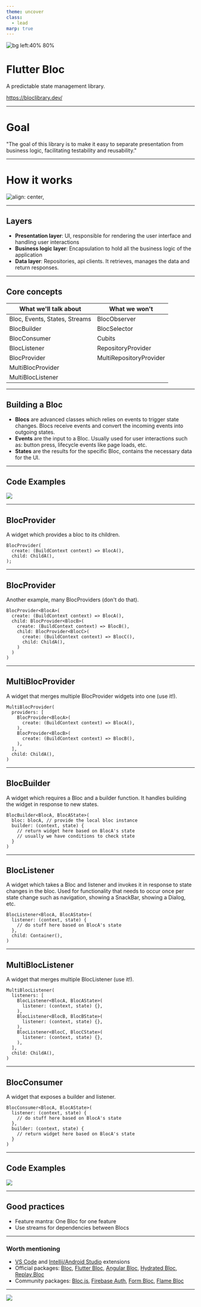 ```yaml
---
theme: uncover
class:
  - lead
marp: true
---
```


![bg left:40% 80%](https://raw.githubusercontent.com/brenobattaglin/kt-sessions/main/assets/icons/flutter.svg)

# Flutter Bloc

A predictable state management library.

https://bloclibrary.dev/

---

# Goal

"The goal of this library is to make it easy to separate presentation from business logic, facilitating testability and reusability."

---

# How it works

![align: center,](https://raw.githubusercontent.com/brenobattaglin/kt-sessions/main/assets/images/flutter-bloc-01.png)

---

## Layers

- **Presentation layer**: UI, responsible for rendering the user interface and handling user interactions
- **Business logic layer**: Encapsulation to hold all the business logic of the application
- **Data layer**: Repositories, api clients. It retrieves, manages the data and return responses.

---

## Core concepts

| What we'll talk about         | What we won't           |
| ----------------------------- | ----------------------- |
| Bloc, Events, States, Streams | BlocObserver            |
| BlocBuilder                   | BlocSelector            |
| BlocConsumer                  | Cubits                  |
| BlocListener                  | RepositoryProvider      |
| BlocProvider                  | MultiRepositoryProvider |
| MultiBlocProvider             |                         |
| MultiBlocListener             |                         |

---

## Building a Bloc

- **Blocs** are advanced classes which relies on events to trigger state changes. Blocs receive events and convert the incoming events into outgoing states.
- **Events** are the input to a Bloc. Usually used for user interactions such as: button press, lifecycle events like page loads, etc.
- **States** are the results for the specific Bloc, contains the necessary data for the UI.

---

## Code Examples

![](https://raw.githubusercontent.com/brenobattaglin/kt-sessions/main/assets/images/presentation-coding-frustration.gif)

---

## BlocProvider

A widget which provides a bloc to its children.

```
BlocProvider(
  create: (BuildContext context) => BlocA(),
  child: ChildA(),
);
```

---

## BlocProvider

Another example, many BlocProviders (don't do that).

```
BlocProvider<BlocA>(
  create: (BuildContext context) => BlocA(),
  child: BlocProvider<BlocB>(
    create: (BuildContext context) => BlocB(),
    child: BlocProvider<BlocC>(
      create: (BuildContext context) => BlocC(),
      child: ChildA(),
    )
  )
)
```

---

## MultiBlocProvider

A widget that merges multiple BlocProvider widgets into one (use it!).

```
MultiBlocProvider(
  providers: [
    BlocProvider<BlocA>(
      create: (BuildContext context) => BlocA(),
    ),
    BlocProvider<BlocB>(
      create: (BuildContext context) => BlocB(),
    ),
  ],
  child: ChildA(),
)
```

---

## BlocBuilder

A widget which requires a Bloc and a builder function. It handles building the widget in response to new states.

```
BlocBuilder<BlocA, BlocAState>(
  bloc: blocA, // provide the local bloc instance
  builder: (context, state) {
    // return widget here based on BlocA's state
    // usually we have conditions to check state
  }
)
```

---

## BlocListener

A widget which takes a Bloc and listener and invokes it in response to state changes in the bloc. Used for functionality that needs to occur once per state change such as navigation, showing a SnackBar, showing a Dialog, etc.

```
BlocListener<BlocA, BlocAState>(
  listener: (context, state) {
    // do stuff here based on BlocA's state
  },
  child: Container(),
)
```

---

## MultiBlocListener

A widget that merges multiple BlocListener (use it!).

```
MultiBlocListener(
  listeners: [
    BlocListener<BlocA, BlocAState>(
      listener: (context, state) {},
    ),
    BlocListener<BlocB, BlocBState>(
      listener: (context, state) {},
    ),
    BlocListener<BlocC, BlocCState>(
      listener: (context, state) {},
    ),
  ],
  child: ChildA(),
)
```

---

## BlocConsumer

A widget that exposes a builder and listener.

```
BlocConsumer<BlocA, BlocAState>(
  listener: (context, state) {
    // do stuff here based on BlocA's state
  },
  builder: (context, state) {
    // return widget here based on BlocA's state
  }
)
```

---

## Code Examples

![](https://raw.githubusercontent.com/brenobattaglin/kt-sessions/main/assets/images/presentation-coding.gif)

---

## Good practices

- Feature mantra: One Bloc for one feature
- Use streams for dependencies between Blocs

---

### Worth mentioning

- [VS Code](https://marketplace.visualstudio.com/items?itemName=FelixAngelov.bloc) and [Intellij/Android Studio](https://plugins.jetbrains.com/plugin/12129-bloc) extensions
- Official packages: [Bloc](https://pub.dev/packages/bloc), [Flutter Bloc](https://pub.dev/packages/flutter_bloc), [Angular Bloc](https://pub.dev/packages/angular_bloc), [Hydrated Bloc](https://pub.dev/packages/hydrated_bloc), [Replay Bloc](https://pub.dev/packages/replay_bloc)
- Community packages: [Bloc.js](https://github.com/felangel/bloc.js), [Firebase Auth](https://pub.dev/packages/fb_auth), [Form Bloc](https://pub.dev/packages/form_bloc), [Flame Bloc](https://pub.dev/packages/flame_bloc)

---

![](https://raw.githubusercontent.com/brenobattaglin/kt-sessions/main/assets/images/presentation-thanks.gif)
